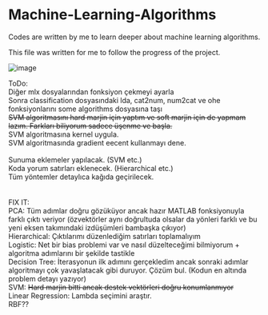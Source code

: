 # Machine-Learning-Algorithms
Codes are written by me to learn deeper about machine learning algorithms.

This file was written for me to follow the progress of the project.


![image](https://github.com/BeartTF/Machine-Learning-Algorithms/assets/117646542/db98e6cb-61a1-4238-8cff-84880bf14884)


ToDo: <br />
Diğer mlx dosyalarından fonksiyon çekmeyi ayarla <br />
Sonra classification dosyasındaki lda, cat2num, num2cat ve ohe fonksiyonlarını some algorithms dosyasına taşı <br />
~~SVM algoritmasını hard marjin için yaptım ve soft marjin için de yapmam lazım. Farkları biliyorum sadece üşenme ve başla.~~ <br />
SVM algoritmasına kernel uygula. <br />
SVM algoritmasında gradient eecent kullanmayı dene. <br />
<br />
Sunuma eklemeler yapılacak. (SVM etc.) <br />
Koda yorum satırları eklenecek. (Hierarchical etc.) <br />
Tüm yöntemler detaylıca kağıda geçirilecek. <br />
<br />
<br />
FIX IT: <br />
PCA: Tüm adımlar doğru gözüküyor ancak hazır MATLAB fonksiyonuyla farklı çıktı veriyor (özvektörler aynı doğrultuda olsalar da yönleri farklı ve bu yeni eksen takımındaki izdüşümleri bambaşka çıkıyor) <br />
Hierarchical: Çıktılarımı düzenlediğim satırları toplamalıyım <br />
Logistic: Net bir bias problemi var ve nasıl düzelteceğimi bilmiyorum + algoritma adımlarını bir şekilde tastikle <br />
Decision Tree: İterasyonun ilk adımını gerçekledim ancak sonraki adımlar algoritmayı çok yavaşlatacak gibi duruyor. Çözüm bul. (Kodun en altında problem detayı yazıyor) <br />
SVM: ~~Hard marjin bitti ancak destek vektörleri doğru konumlanmıyor~~ <br />
Linear Regression: Lambda seçimini araştır. <br />
RBF?? <br />
